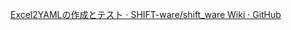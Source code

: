 [Excel2YAMLの作成とテスト · SHIFT-ware/shift_ware Wiki · GitHub](https://github.com/SHIFT-ware/shift_ware/wiki/Excel2YAML%E3%81%AE%E4%BD%9C%E6%88%90%E3%81%A8%E3%83%86%E3%82%B9%E3%83%88 "Excel2YAMLの作成とテスト · SHIFT-ware/shift_ware Wiki · GitHub")<br/>
